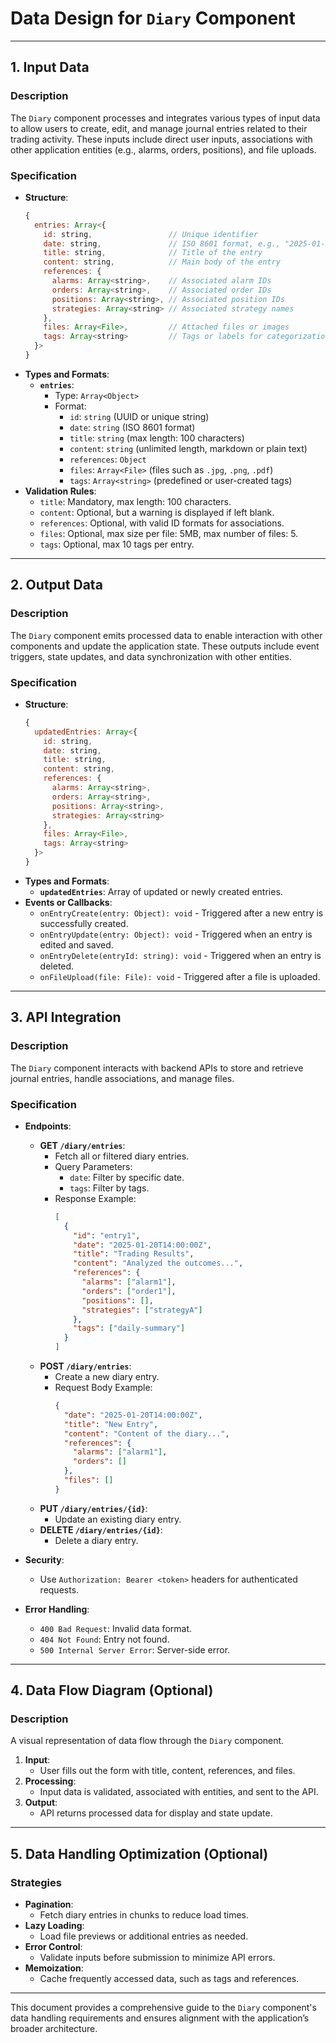 # Data Design for `Diary` Component

---

## **1. Input Data**

### **Description**
The `Diary` component processes and integrates various types of input data to allow users to create, edit, and manage journal entries related to their trading activity. These inputs include direct user inputs, associations with other application entities (e.g., alarms, orders, positions), and file uploads.

### **Specification**
- **Structure**:
  ```javascript
  {
    entries: Array<{
      id: string,                 // Unique identifier
      date: string,               // ISO 8601 format, e.g., "2025-01-20T14:00:00Z"
      title: string,              // Title of the entry
      content: string,            // Main body of the entry
      references: {
        alarms: Array<string>,    // Associated alarm IDs
        orders: Array<string>,    // Associated order IDs
        positions: Array<string>, // Associated position IDs
        strategies: Array<string> // Associated strategy names
      },
      files: Array<File>,         // Attached files or images
      tags: Array<string>         // Tags or labels for categorization
    }>
  }
  ```
- **Types and Formats**:
  - **`entries`**:
    - Type: `Array<Object>`
    - Format:
      - `id`: `string` (UUID or unique string)
      - `date`: `string` (ISO 8601 format)
      - `title`: `string` (max length: 100 characters)
      - `content`: `string` (unlimited length, markdown or plain text)
      - `references`: `Object`
      - `files`: `Array<File>` (files such as `.jpg`, `.png`, `.pdf`)
      - `tags`: `Array<string>` (predefined or user-created tags)
- **Validation Rules**:
  - `title`: Mandatory, max length: 100 characters.
  - `content`: Optional, but a warning is displayed if left blank.
  - `references`: Optional, with valid ID formats for associations.
  - `files`: Optional, max size per file: 5MB, max number of files: 5.
  - `tags`: Optional, max 10 tags per entry.

---

## **2. Output Data**

### **Description**
The `Diary` component emits processed data to enable interaction with other components and update the application state. These outputs include event triggers, state updates, and data synchronization with other entities.

### **Specification**
- **Structure**:
  ```javascript
  {
    updatedEntries: Array<{
      id: string,
      date: string,
      title: string,
      content: string,
      references: {
        alarms: Array<string>,
        orders: Array<string>,
        positions: Array<string>,
        strategies: Array<string>
      },
      files: Array<File>,
      tags: Array<string>
    }>
  }
  ```
- **Types and Formats**:
  - **`updatedEntries`**: Array of updated or newly created entries.
- **Events or Callbacks**:
  - `onEntryCreate(entry: Object): void` - Triggered after a new entry is successfully created.
  - `onEntryUpdate(entry: Object): void` - Triggered when an entry is edited and saved.
  - `onEntryDelete(entryId: string): void` - Triggered when an entry is deleted.
  - `onFileUpload(file: File): void` - Triggered after a file is uploaded.

---

## **3. API Integration**

### **Description**
The `Diary` component interacts with backend APIs to store and retrieve journal entries, handle associations, and manage files.

### **Specification**
- **Endpoints**:
  - **GET `/diary/entries`**:
    - Fetch all or filtered diary entries.
    - Query Parameters:
      - `date`: Filter by specific date.
      - `tags`: Filter by tags.
    - Response Example:
      ```json
      [
        {
          "id": "entry1",
          "date": "2025-01-20T14:00:00Z",
          "title": "Trading Results",
          "content": "Analyzed the outcomes...",
          "references": {
            "alarms": ["alarm1"],
            "orders": ["order1"],
            "positions": [],
            "strategies": ["strategyA"]
          },
          "tags": ["daily-summary"]
        }
      ]
      ```
  - **POST `/diary/entries`**:
    - Create a new diary entry.
    - Request Body Example:
      ```json
      {
        "date": "2025-01-20T14:00:00Z",
        "title": "New Entry",
        "content": "Content of the diary...",
        "references": {
          "alarms": ["alarm1"],
          "orders": []
        },
        "files": []
      }
      ```
  - **PUT `/diary/entries/{id}`**:
    - Update an existing diary entry.
  - **DELETE `/diary/entries/{id}`**:
    - Delete a diary entry.

- **Security**:
  - Use `Authorization: Bearer <token>` headers for authenticated requests.
- **Error Handling**:
  - `400 Bad Request`: Invalid data format.
  - `404 Not Found`: Entry not found.
  - `500 Internal Server Error`: Server-side error.

---

## **4. Data Flow Diagram (Optional)**

### **Description**
A visual representation of data flow through the `Diary` component.

1. **Input**:
   - User fills out the form with title, content, references, and files.
2. **Processing**:
   - Input data is validated, associated with entities, and sent to the API.
3. **Output**:
   - API returns processed data for display and state update.

---

## **5. Data Handling Optimization (Optional)**

### **Strategies**
- **Pagination**:
  - Fetch diary entries in chunks to reduce load times.
- **Lazy Loading**:
  - Load file previews or additional entries as needed.
- **Error Control**:
  - Validate inputs before submission to minimize API errors.
- **Memoization**:
  - Cache frequently accessed data, such as tags and references.

---

This document provides a comprehensive guide to the `Diary` component's data handling requirements and ensures alignment with the application’s broader architecture.

